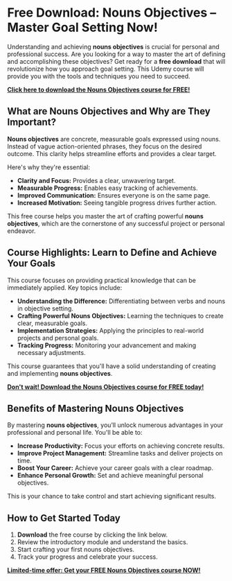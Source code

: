 # Free Download: Nouns Objectives – Master Goal Setting Now!

Understanding and achieving **nouns objectives** is crucial for personal and professional success. Are you looking for a way to master the art of defining and accomplishing these objectives? Get ready for a **free download** that will revolutionize how you approach goal setting. This Udemy course will provide you with the tools and techniques you need to succeed.

[**Click here to download the Nouns Objectives course for FREE!**](https://udemywork.com/nouns-objectives)

## What are Nouns Objectives and Why are They Important?

**Nouns objectives** are concrete, measurable goals expressed using nouns. Instead of vague action-oriented phrases, they focus on the desired outcome. This clarity helps streamline efforts and provides a clear target.

Here's why they're essential:

*   **Clarity and Focus:** Provides a clear, unwavering target.
*   **Measurable Progress:** Enables easy tracking of achievements.
*   **Improved Communication:** Ensures everyone is on the same page.
*   **Increased Motivation:** Seeing tangible progress drives further action.

This free course helps you master the art of crafting powerful **nouns objectives**, which are the cornerstone of any successful project or personal endeavor.

## Course Highlights: Learn to Define and Achieve Your Goals

This course focuses on providing practical knowledge that can be immediately applied. Key topics include:

*   **Understanding the Difference:** Differentiating between verbs and nouns in objective setting.
*   **Crafting Powerful Nouns Objectives:** Learning the techniques to create clear, measurable goals.
*   **Implementation Strategies:** Applying the principles to real-world projects and personal goals.
*   **Tracking Progress:** Monitoring your advancement and making necessary adjustments.

This course guarantees that you'll have a solid understanding of creating and implementing **nouns objectives**.

[**Don't wait! Download the Nouns Objectives course for FREE today!**](https://udemywork.com/nouns-objectives)

## Benefits of Mastering Nouns Objectives

By mastering **nouns objectives**, you’ll unlock numerous advantages in your professional and personal life. You'll be able to:

*   **Increase Productivity:** Focus your efforts on achieving concrete results.
*   **Improve Project Management:** Streamline tasks and deliver projects on time.
*   **Boost Your Career:** Achieve your career goals with a clear roadmap.
*   **Enhance Personal Growth:** Set and achieve meaningful personal objectives.

This is your chance to take control and start achieving significant results.

## How to Get Started Today

1. **Download** the free course by clicking the link below.
2. Review the introductory module and understand the basics.
3. Start crafting your first nouns objectives.
4. Track your progress and celebrate your success.

[**Limited-time offer: Get your FREE Nouns Objectives course NOW!**](https://udemywork.com/nouns-objectives)
